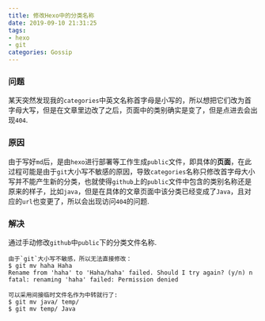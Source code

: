 ```yaml
---
title: 修改Hexo中的分类名称
date: 2019-09-10 21:31:25
tags:
- hexo
- git
categories: Gossip
---
```


### 问题

某天突然发现我的`categories`中英文名称首字母是小写的，所以想把它们改为首字母大写，但是在文章里边改了之后，页面中的类别确实是变了，但是点进去会出现`404`.

<!--more-->

### 原因

由于写好`md`后，是由`hexo`进行部署等工作生成`public`文件，即具体的**页面**，在此过程可能是由于`git`大小写不敏感的原因，导致`categories`名称只修改首字母大小写并不能产生新的分类，也就使得`github`上的`public`文件中包含的类别名称还是原来的样子，比如`java`，但是在具体的文章页面中该分类已经变成了`Java`，且对应的`url`也变更了，所以会出现访问`404`的问题.

### 解决

通过手动修改`github`中`public`下的分类文件名称.

    由于`git`大小写不敏感，所以无法直接修改：
    $ git mv haha Haha
    Rename from 'haha' to 'Haha/haha' failed. Should I try again? (y/n) n
    fatal: renaming 'haha' failed: Permission denied

    可以采用间接临时文件名作为中转就行了:
    $ git mv java/ temp/
    $ git mv temp/ Java
